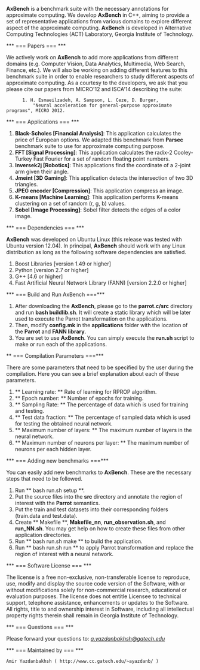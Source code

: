 **AxBench** is a benchmark suite with the necessary annotations for approximate computing. We develop **AxBench** in C++, aiming to provide a set of representative applications from various domains to explore different aspect of the approximate computing. **AxBench** is developed in Alternative Computing Technologies (ACT) Laboratory, Georgia Institute of Technology.

*** === Papers === ***

We actively work on **AxBench** to add more applications from different domains (e.g. Computer Vision, Data Analytics, Multimedia, Web Search, Finance, etc.). We will also be working on adding different features to this benchmark suite in order to enable researchers to study different aspects of approximate computing.  As a courtesy to the developers, we ask that you please cite our papers from MICRO'12 and ISCA'14 describing the suite:

          1. H. Esmaeilzadeh, A. Sampson, L. Ceze, D. Burger, 
              "Neural acceleration for general-purpose approximate programs", MICRO 2012.

*** === Applications === ***

1. **Black-Scholes [Financial Analysis]**: This application calculates the price of European options. We adapted this benchmark from **Parsec** benchmark suite to use for approximate computing purpose. 
2. **FFT [Signal Processing]**: This application calculates the radix-2 Cooley-Turkey Fast Fourier for a set of random floating point numbers. 
3. **Inversek2j [Robotics]**: This applications find the coordinate of a 2-joint arm given their angle.
4. **Jmeint [3D Gaming]**: This application detects the intersection of two 3D triangles.
5. **JPEG encoder [Compression]**: This application compress an image.
6. **K-means [Machine Learning]**: This application performs K-means clustering on a set of random (r, g, b) values.
7. **Sobel [Image Processing]**: Sobel filter detects the edges of a color image.

*** === Dependencies === ***

**AxBench** was developed on Ubuntu Linux (this release was tested with Ubuntu version 12.04). In principal, **AxBench** should work with any Linux distribution as long as the following software dependencies are satisfied.

1. Boost Libraries [version 1.49 or higher]
2. Python [version 2.7 or higher]
3. G++ [4.6 or higher]
4. Fast Artificial Neural Network Library (FANN) [version 2.2.0 or higher]

*** === Build and Run AxBench ===***

1) After downloading the **AxBench**, please go to the **parrot.c/src** directory and run **bash buildlib.sh**. It will create a static library which will be later used to execute the Parrot transformation on the applications.
2) Then, modify **config.mk** in the **applications** folder with the location of the **Parrot** and **FANN library**.
3) You are set to use **AxBench**. You can simply execute the **run.sh** script to make or run each of the applications. 

** === Compilation Parameters ===***

There are some parameters that need to be specified by the user during the compilation. Here you can see a brief explanation about each of these parameters.

1) ** Learning rate: ** Rate of learning for RPROP algorithm.
2) ** Epoch number: ** Number of epochs for training. 
3) ** Sampling Rate: ** The percentage of data which is used for training and testing.
4) ** Test data fraction: ** The percentage of sampled data which is used for testing the obtained neural network.
5) ** Maximum number of layers: ** The maximum number of layers in the neural network.
6) ** Maximum number of neurons per layer: ** The maximum number of neurons per each hidden layer.

*** === Adding new benchmarks ===***

You can easily add new benchmarks to **AxBench**. These are the necessary steps that need to be followed.
1) Run ** bash run.sh setup <application name>**.
2) Put the source files into the **src** directory and annotate the region of interest with the **Parrot** semantics.
3) Put the train and test datasets into their corresponding folders (train.data and test.data).
4) Create ** Makefile **, **Makefile_nn**, **run_observation.sh**, and **run_NN.sh**. You may get help on how to create these files from other application directories.
5) Run ** bash run.sh make <application name>** to build the application.
6) Run ** bash run.sh run <application name>** to apply Parrot transformation and replace the region of interest with a neural network.
 
*** === Software License === ***

The license is a free non-exclusive, non-transferable license to reproduce, use, modify and display the source code version of the Software, with or without modifications solely for non-commercial research, educational or evaluation purposes. The license does not entitle Licensee to technical support, telephone assistance, enhancements or updates to the Software. All rights, title to and ownership interest in Software, including all intellectual property rights therein shall remain in Georgia Institute of Technology.

*** === Questions === ***

Please forward your questions to: *a.yazdanbakhsh@gatech.edu*

*** === Maintained by === ***

    Amir Yazdanbakhsh ( http://www.cc.gatech.edu/~ayazdanb/ )